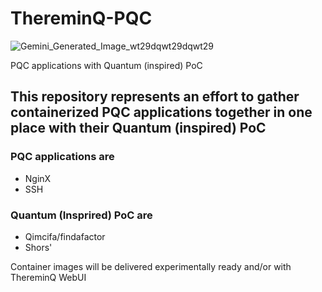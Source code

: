 # ThereminQ-PQC

![Gemini_Generated_Image_wt29dqwt29dqwt29](https://github.com/user-attachments/assets/a0c6890f-420d-4d2a-af88-3e93dcf9b7c1)

PQC applications with Quantum (inspired) PoC

## This repository represents an effort to gather containerized PQC applications together in one place with their Quantum (inspired) PoC

### PQC applications are
- NginX
- SSH


### Quantum (Insprired) PoC are
- Qimcifa/findafactor
- Shors'

Container images will be delivered experimentally ready and/or with ThereminQ WebUI

